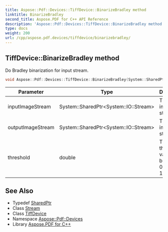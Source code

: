 ```yaml
---
title: Aspose::Pdf::Devices::TiffDevice::BinarizeBradley method
linktitle: BinarizeBradley
second_title: Aspose.PDF for C++ API Reference
description: 'Aspose::Pdf::Devices::TiffDevice::BinarizeBradley method. Do Bradley binarization for input stream in C++.'
type: docs
weight: 200
url: /cpp/aspose.pdf.devices/tiffdevice/binarizebradley/
---
```

## TiffDevice::BinarizeBradley method


Do Bradley binarization for input stream.

```cpp
void Aspose::Pdf::Devices::TiffDevice::BinarizeBradley(System::SharedPtr<System::IO::Stream> inputImageStream, System::SharedPtr<System::IO::Stream> outputImageStream, double threshold)
```


| Parameter | Type | Description |
| --- | --- | --- |
| inputImageStream | System::SharedPtr\<System::IO::Stream\> | The input image stream. |
| outputImageStream | System::SharedPtr\<System::IO::Stream\> | The output image stream. |
| threshold | double | The threshold value between 0.0 and 1.0. |

## See Also

* Typedef [SharedPtr](../../../system/sharedptr/)
* Class [Stream](../../../system.io/stream/)
* Class [TiffDevice](../)
* Namespace [Aspose::Pdf::Devices](../../)
* Library [Aspose.PDF for C++](../../../)
